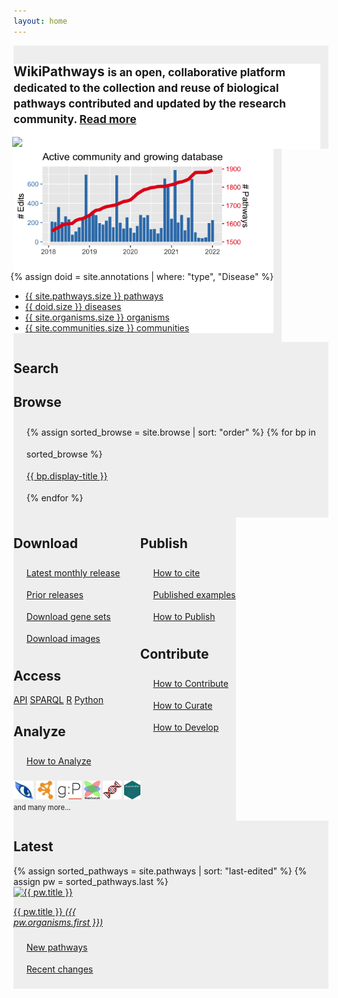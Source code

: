```yaml
---
layout: home
---
```

<div class="outer-container">
  <div class="row gy-6 py-3" style="display:flex; flex-wrap: wrap;">
    <div class="col" style="display:flex;">
      <div class="bg-gradient p-3" style="background-color: #eeeeee;">
        <div class="container">
          <div class="row" style="margin-right: 13px; background-color: #ffffff;">
            <div class="col-7" >
              <h2>WikiPathways <small class="text-muted">is an open, collaborative platform dedicated to the collection and reuse of biological pathways contributed and updated by the research community. <a href="/about.html">Read more</a></small></h2>
            </div>
            <div class="col-4 text-right align-self-center" style="padding-left:0px; margin-left:-2px;">
              <img src="https://upload.wikimedia.org/wikipedia/commons/3/34/Wplogo_500.png"
              width="150px">
            </div>
          </div> 
        </div>
      </div>
    </div>
    <div class="col" style="display:flex;">
      <div class="bg-gradient p-3" style="background-color: #eeeeee;">
        <div class="container">
          <div class="row" style="margin-right: 13px; background-color: #ffffff;">
            <div class="col-7 text-center" >
              <a href="/rmd/stats">
              <img src="/assets/img/main_stats.png" style="height:193px; min-width:333px;" /></a>
            </div>
            <div class="col text-left align-self-center text-nowrap" style="margin-left: -5px;" >
            {% assign doid = site.annotations | where: "type", "Disease" %}
              <ul>
                <li><a href="/browse/filters.html">{{ site.pathways.size }} pathways</a></li>
                <li><a href="/browse/annotations.html">{{ doid.size }} diseases</a></li>
                <li><a href="/browse/organisms.html">{{ site.organisms.size }} organisms</a></li>
                <li><a href="/browse/communities.html">{{ site.communities.size }} communities</a></li>
              </ul>
            </div>           
          </div>
        </div> 
      </div>
    </div>
  </div>
  <div class="row gy-6 py-3 text-center" style="display:flex; flex-wrap: wrap;">
    <div class="col" style="display:flex; flex-direction:row;">
      <div class="bg-gradient p-3 w-100" style="background-color: #eeeeee;">
      <h2>Search</h2>
      <div id="blue-searchbox">
   <script> 
	 (function() {
	   var gcse = document.createElement("script");
	   gcse.type = "text/javascript";
	   gcse.async = true;
	   gcse.src = "https://cse.google.com/cse.js?cx=c1b9a23fc5f2875e3";
	   var s = document.getElementsByTagName("script")[0];
	   s.parentNode.insertBefore(gcse, s);
	 })();
	 window.onload = function()
	 { 
	   var searchBox1 =  document.getElementById("gsc-i-id1");
	   searchBox1.placeholder=" ";
	   searchBox1.title="Search WikiPathways"; 
	   var searchBox2 =  document.getElementById("gsc-i-id2");
	   searchBox2.placeholder=" e.g., ACE or cancer";
	   searchBox2.title="Search WikiPathways"; 
	 }
   </script>
   <gcse:search></gcse:search>
</div>
      <h2>Browse</h2>
      <ul style="list-style: none; margin-left:-3px; line-height:250%;">
      {% assign sorted_browse = site.browse | sort: "order" %} 
      {% for bp in sorted_browse %}
        <li><a class="btn btn-sm btn-pill {{bp.btn-class}}" href="{{bp.url}}"> {{ bp.display-title }}</a></li>
      {% endfor %}
      </ul>
      </div>
    </div> 
    <div class="col" style="display:flex; flex-direction:row;">
      <div class="bg-gradient p-3 w-100" style="background-color: #eeeeee;">
      <h2>Download</h2>
      <ul style="list-style: none; margin-left:-3px; line-height:250%;">
      <li> <a class="btn btn-sm btn-pill btn-outline-warning" href="https://data.wikipathways.org/current/" target="_blank">Latest monthly release </a></li>
      <li> <a class="btn btn-sm btn-pill btn-outline-warning" href="https://data.wikipathways.org" target="_blank">Prior releases</a></li>
      <li> <a class="btn btn-sm btn-pill btn-outline-warning" href="https://data.wikipathways.org/current/gmt" target="_blank">Download gene sets</a></li>
      <li> <a class="btn btn-sm btn-pill btn-outline-warning" href="https://data.wikipathways.org/current/svg" target="_blank">Download images</a></li>
      </ul>
      <h2>Access</h2>
      <p> <a class="btn btn-sm btn-pill btn-outline-warning" href="https://webservice.wikipathways.org" title="WikiPathways webservice API" target="_blank">API</a>
      <a class="btn btn-sm btn-pill btn-outline-warning" href="https://sparql.wikipathways.org" title="SPARQL endpoint for WikiPathways RDF" target="_blank">SPARQL</a>
      <a class="btn btn-sm btn-pill btn-outline-warning" href="https://bioconductor.org/packages/rWikiPathways/" title="R package for the WikiPathways webservice API" target="_blank">R</a>
      <a class="btn btn-sm btn-pill btn-outline-warning" href="hhttps://github.com/kozo2/pywikipathways" title="Python client package for the WikiPathways webservice API" target="_blank">Python</a>
      </p>
      <h2>Analyze</h2>
      <p style="margin-left:-3px; line-height:250%;">
      <ul style="list-style: none; margin-left:-3px; line-height:250%;">
      <li><a class="btn btn-sm btn-pill btn-outline-warning" href="analyze.html">
      How to Analyze</a></li></ul>
      <a href="https://pathvisio.org/" 
      title="PathVisio is a free open-source pathway analysis and drawing software which allows drawing, editing, and analyzing biological pathways." target="_blank">
      <img src="/assets/img/logo-pathvisio.png" height="30px" /></a>
      <a href="http://apps.cytoscape.org/apps/wikipathways" 
      title="Cytoscape is an open source software platform for visualizing complex-networks and integrating these with any type of attribute data." target="_blank">
      <img src="/assets/img/logo-cytoscape.png" height="30px" /></a>
      <a href="https://biit.cs.ut.ee/gprofiler/gost" title="g:Profiler is a public web server for characterising and manipulating gene lists." target="_blank">
      <img src="/assets/img/logo-gprofiler.png" height="30px" /></a>
      <a href="https://www.webgestalt.org/" title="WebGestalt is designed for functional genomic, proteomic and large-scale genetic studies from which large number of gene lists." target="_blank">
      <img src="/assets/img/logo-webgestalt.png" height="30px" /></a>
      <a href="https://amp.pharm.mssm.edu/Enrichr/" title="Enrichr is a comprehensive gene set enrichment analysis web server. Includes WikiPathways as one of their data sources." target="_blank">
      <img src="/assets/img/logo-enrichr.png" height="30px" /></a>
      <a href="https://bioconductor.org/packages/clusterProfiler/" title="The clusterProfiler R package supports GO and pathway analysis performed as overrepresentation or GSEA." target="_blank">
      <img src="/assets/img/logo-clusterprofiler.png" height="30px" /></a>
      <br/>
      <a href="/tools.html" style="font-size:0.8em; text-decoration:none;">and many more...</a></p>
      </div>
    </div>
     <div class="col" style="display:flex; flex-direction:row;">
      <div class="bg-gradient p-3 w-100" style="background-color: #eeeeee;">
      <h2>Publish</h2>
      <ul style="list-style: none; margin-left:-3px; line-height:250%;">
      <li><a class="btn btn-sm btn-pill btn-outline-warning" href="/cite.html">
      How to cite</a></li>
      <li><a class="btn btn-sm btn-pill btn-outline-warning" href="https://wikipathways.tumblr.com/" title="Blog of WikiPathways used or mentinoed in publications." target="_blank">
      Published examples</a></li>
      <li><a class="btn btn-sm btn-pill btn-outline-warning" href="" title="How to Publish">
      How to Publish</a></li>
      </ul>
      <h2>Contribute</h2>
      <ul style="list-style: none; margin-left:-3px; line-height:250%;">
      <li> <a class="btn btn-sm btn-pill btn-outline-warning" href="/contribute.html" target="_blank">How to Contribute </a></li>
      <li> <a class="btn btn-sm btn-pill btn-outline-warning" href="https://new.wikipathways.org/academy/path.html" target="_blank">How to Curate </a></li>
      <li> <a class="btn btn-sm btn-pill btn-outline-warning" href="https://github.com/wikipathways/wikipathways-development" target="_blank">How to Develop</a></li>
      </ul>
      </div>
    </div>
    <div class="col" style="display:flex; flex-direction:row;">
      <div class="bg-gradient p-3 w-100" style="background-color: #eeeeee;">
      <h2>Latest</h2>
        {% assign sorted_pathways = site.pathways | sort: "last-edited" %}
        {% assign pw = sorted_pathways.last %}
            <div class="card w-100" style="width: 10rem;">
              <a class="card-link" href="{{ pw.url }}">
              <img class="card-img-top" loading="lazy" src="/assets/img/{{pw.wpid}}/{{pw.wpid}}-thumb.png" alt="{{ pw.title }}">
              <div class="card-body">
                <p class="card-text">{{ pw.title }} <em>({{ pw.organisms.first }})</em></p>
              </div>
              </a>
            </div>
          <ul style="list-style: none; margin-left:-3px; line-height:250%;">
            <li><a class="btn btn-sm btn-pill btn-outline-warning" href="/new-pathways.html" 
            title="Newest additions to WikiPathways.">
            New pathways</a></li>
            <li><a class="btn btn-sm btn-pill btn-outline-warning" href="/recent-pathways.html" title="Recent pathway edits at WikiPathways.">
            Recent changes</a></li>
          </ul>
      </div>
    </div>
  </div>
</div>
